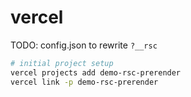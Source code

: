 # vercel

TODO: config.json to rewrite `?__rsc`

```sh
# initial project setup
vercel projects add demo-rsc-prerender
vercel link -p demo-rsc-prerender
```
